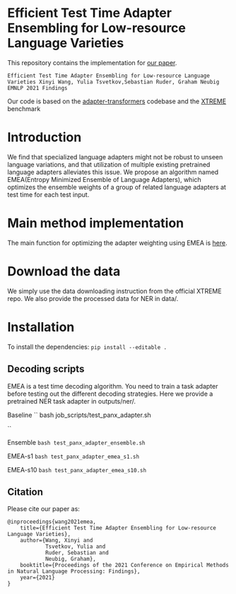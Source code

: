 # Efficient Test Time Adapter Ensembling for Low-resource Language Varieties

This repository contains the implementation for [our paper](https://arxiv.org/abs/2103.08490).

``
Efficient Test Time Adapter Ensembling for Low-resource Language Varieties
Xinyi Wang, Yulia Tsvetkov,Sebastian Ruder, Graham Neubig
EMNLP 2021 Findings
``

Our code is based on the [adapter-transformers](https://github.com/Adapter-Hub/adapter-transformers/tree/master/src/transformers/adapters) codebase and the [XTREME](https://github.com/google-research/xtreme) benchmark

# Introduction
We find that specialized language adapters might not be robust to unseen language variations, and that utilization of multiple existing pretrained language adapters alleviates this issue. We propose an algorithm named EMEA(Entropy Minimized Ensemble of Language Adapters), which optimizes the ensemble weights of a group of related language adapters at test time for each test input.

# Main method implementation
The main function for optimizing the adapter weighting using EMEA is [here](https://github.com/cindyxinyiwang/multiview-subword-regularization/blob/main/third_party/run_mv_tag.py#L197).

# Download the data
We simply use the data downloading instruction from the official XTREME repo. We also provide the processed data for NER in data/.

# Installation
To install the dependencies:
``
pip install --editable .
``

## Decoding scripts
EMEA is a test time decoding algorithm. You need to train a task adapter before testing out the different decoding strategies. Here we provide a pretrained NER task adapter in outputs/ner/.

Baseline
``
bash job_scripts/test_panx_adapter.sh

``

Ensemble
``
bash test_panx_adapter_ensemble.sh
``

EMEA-s1
``
bash test_panx_adapter_emea_s1.sh
``

EMEA-s10
``
bash test_panx_adapter_emea_s10.sh
``

## Citation

Please cite our paper as:

```
@inproceedings{wang2021emea,
    title={Efficient Test Time Adapter Ensembling for Low-resource Language Varieties},
    author={Wang, Xinyi and
            Tsvetkov, Yulia and
            Ruder, Sebastian and
            Neubig, Graham},
    booktitle={Proceedings of the 2021 Conference on Empirical Methods in Natural Language Processing: Findings},
    year={2021}
}
```
